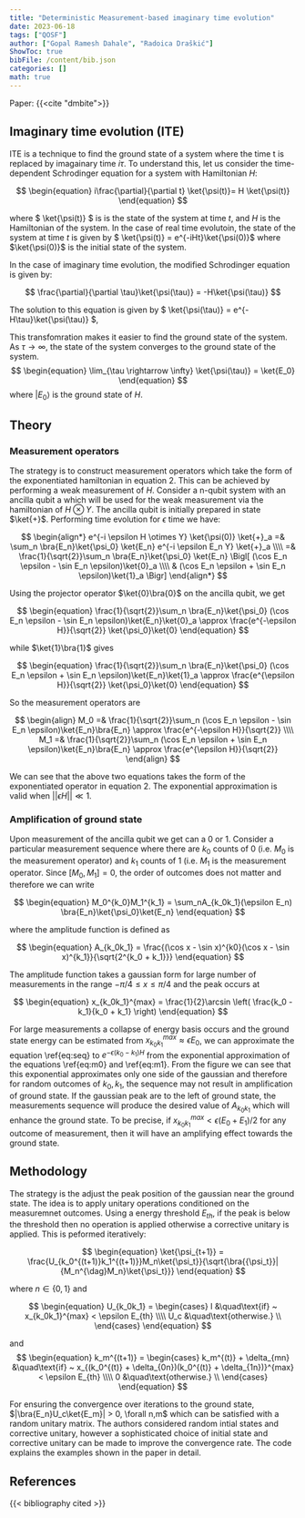 ```yaml
---
title: "Deterministic Measurement-based imaginary time evolution"
date: 2023-06-18
tags: ["QOSF"]
author: ["Gopal Ramesh Dahale", "Radoica Draškić"]
ShowToc: true
bibFile: /content/bib.json
categories: []
math: true
---
```


Paper: {{<cite "dmbite">}}

## Imaginary time evolution (ITE)

ITE is a technique to find the ground state of a system where the time t is replaced by imagainary time $i\tau$. To understand this, let us consider the time-dependent Schrodinger equation for a system with Hamiltonian $H$:

$$
\begin{equation}
    i\frac{\partial}{\partial t} \ket{\psi(t)}= H \ket{\psi(t)}
\end{equation}
$$

where $ \ket{\psi(t)} $ is is the state of the system at time $t$, and $H$ is the Hamiltonian of the system. In the case of real time evolutoin, the state of the system at time $t$ is given by $ \ket{\psi(t)} = e^{-iHt}\ket{\psi(0)}$ where $\ket{\psi(0)}$ is the initial state of the system.

In the case of imaginary time evolution, the modified Schrodinger equation is given by:

$$ \frac{\partial}{\partial \tau}\ket{\psi(\tau)} = -H\ket{\psi(\tau)} $$

The solution to this equation is given by $ \ket{\psi(\tau)} = e^{-H\tau}\ket{\psi(\tau)} $,

This transfomration makes it easier to find the ground state of the system. As $\tau \rightarrow \infty$, the state of the system converges to the ground state of the system.
$$
\begin{equation}
    \lim_{\tau \rightarrow \infty} \ket{\psi(\tau)} = \ket{E_0}
\end{equation}
$$
where $\vert E_0\rangle$ is the ground state of $H$.

## Theory
### Measurement operators
The strategy is to construct measurement operators which take the form of the exponentiated hamiltonian in equation 2. This can be achieved by performing a weak measurement of $H$. Consider a n-qubit system with an ancilla qubit a which will be used for the weak measurement via the hamiltonian of $H \otimes Y$. The ancilla qubit is initially prepared in state $\ket{+}$. Performing time evolution for $\epsilon$ time we have:

$$
\begin{align*}
e^{-i \epsilon H \otimes Y} \ket{\psi(0)} \ket{+}_a =& \sum_n \bra{E_n}\ket{\psi_0} \ket{E_n} e^{-i \epsilon E_n Y} \ket{+}_a \\\\
=& \frac{1}{\sqrt{2}}\sum_n \bra{E_n}\ket{\psi_0} \ket{E_n} \Bigl[ (\cos E_n \epsilon - \sin E_n \epsilon)\ket{0}_a \\\\
& (\cos E_n \epsilon + \sin E_n \epsilon)\ket{1}_a \Bigr]
\end{align*}
$$

Using the projector operator $\ket{0}\bra{0}$ on the ancilla qubit, we get

$$
\begin{equation}
    \frac{1}{\sqrt{2}}\sum_n \bra{E_n}\ket{\psi_0} (\cos E_n \epsilon - \sin E_n \epsilon)\ket{E_n}\ket{0}_a \approx \frac{e^{-\epsilon H}}{\sqrt{2}} \ket{\psi_0}\ket{0}
\end{equation}
$$

while $\ket{1}\bra{1}$ gives

$$
\begin{equation}
    \frac{1}{\sqrt{2}}\sum_n \bra{E_n}\ket{\psi_0} (\cos E_n \epsilon + \sin E_n \epsilon)\ket{E_n}\ket{1}_a \approx \frac{e^{\epsilon H}}{\sqrt{2}} \ket{\psi_0}\ket{0}
\end{equation}
$$

So the measurement operators are

$$
\begin{align}
    M_0 =& \frac{1}{\sqrt{2}}\sum_n (\cos E_n \epsilon - \sin E_n \epsilon)\ket{E_n}\bra{E_n} \approx \frac{e^{-\epsilon H}}{\sqrt{2}} \\\\
    M_1 =& \frac{1}{\sqrt{2}}\sum_n (\cos E_n \epsilon + \sin E_n \epsilon)\ket{E_n}\bra{E_n} \approx \frac{e^{\epsilon H}}{\sqrt{2}}
\end{align}
$$

We can see that the above two equations takes the form of the exponentiated operator in equation 2. The exponential approximation is valid when $||\epsilon H|| \ll 1$.

### Amplification of ground state

Upon measurement of the ancilla qubit we get can a 0 or 1. Consider a particular measurement sequence where there are $k_0$ counts of 0 (i.e. $M_0$ is the measurement operator) and $k_1$ counts of 1 (i.e. $M_1$ is the measurement operator. Since $[M_0, M_1] = 0$, the order of outcomes does not matter and therefore we can write

$$
\begin{equation}
    M_0^{k_0}M_1^{k_1} = \sum_nA_{k_0k_1}(\epsilon E_n) \bra{E_n}\ket{\psi_0}\ket{E_n}
\end{equation}
$$

where the amplitude function is defined as

$$
\begin{equation}
    A_{k_0k_1} = \frac{(\cos x - \sin x)^{k0}(\cos x - \sin x)^{k_1}}{\sqrt{2^{k_0 + k_1}}}
\end{equation}
$$

The amplitude function takes a gaussian form for large number of measurements in the range $-\pi/4 \leq x \leq \pi/4$ and the peak occurs at

$$
\begin{equation}
    x_{k_0k_1}^{max} = \frac{1}{2}\arcsin \left( \frac{k_0 - k_1}{k_0 + k_1} \right)
\end{equation}
$$

For large measurements a collapse of energy basis occurs and the ground state energy can be estimated from $x_{k_0k_1}^{max} \approx \epsilon E_0$, we can approximate the equation \ref{eq:seq} to $e^{-\epsilon(k_0 - k_1)H}$ from the exponential approximation of the equations \ref{eq:m0} and \ref{eq:m1}. From the figure we can see that this exponential approximates only one side of the gaussian and therefore for random outcomes of $k_0, k_1$, the sequence may not result in amplification of ground state.
If the gaussian peak are to the left of ground state, the measurements sequence will produce the desired value of $A_{k_0k_1}$ which will enhance the ground state. To be precise, if $x_{k_0k_1}^{max} < \epsilon (E_0 + E_1)/2$ for any outcome of measurement, then it will have an amplifying effect towards the ground state.

## Methodology
 The strategy is the adjust the peak position of the gaussian near the ground state. The idea is to apply unitary operations conditioned on the measuremnet outcomes. Using a energy threshold $E_{th}$, if the peak is below the threshold then no operation is applied otherwise a corrective unitary is applied. This is peformed iteratively:

$$
 \begin{equation}
     \ket{\psi_{t+1}} = \frac{U_{k_0^{(t+1)}k_1^{(t+1)}}M_n\ket{\psi_t}}{\sqrt{\bra{{\psi_t}}|{M_n^{\dag}M_n}\ket{\psi_t}}}
 \end{equation}
$$

where $n\in \{0,1\}$ and

$$
\begin{equation}
    U_{k_0k_1} =
     \begin{cases}
       I &\quad\text{if} ~ x_{k_0k_1}^{max} < \epsilon E_{th} \\\\
       U_c &\quad\text{otherwise.} \\
     \end{cases}
\end{equation}
$$

and
$$
\begin{equation}
    k_m^{(t+1)} =
     \begin{cases}
       k_m^{(t)} + \delta_{mn} &\quad\text{if} ~ x_{(k_0^{(t)} + \delta_{0n})(k_0^{(t)}  + \delta_{1n})}^{max} < \epsilon E_{th} \\\\
       0 &\quad\text{otherwise.} \\
     \end{cases}
\end{equation}
$$

For ensuring the convergence over iterations to the ground state, $|\bra{E_n}U_c\ket{E_m}| > 0, \forall n,m$ which can be satisfied with a random unitary matrix. The authors considered random intial states and corrective unitary, however a sophisticated choice of initial state and corrective unitary can be made to improve the convergence rate. The code explains the examples shown in the paper in detail.

## References

{{< bibliography cited >}}